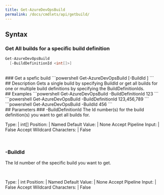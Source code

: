 ```yaml
---
title: Get-AzureDevOpsBuild
permalink: /docs/cmdlets/api/getbuild/
---
```


## Syntax
### Get All builds for a specific build definition
```powershell
Get-AzureDevOpsBuild 
  [-BuildDefinitionId <int[]>]
```
<br>
### Get a spefic build
```powershell
Get-AzureDevOpsBuild
  [-BuildId <int>]
```

<br>
## Description
Gets a single build by specifying BuildId or get all builds for one or multiple build definitions by specifying the BuildDefinitionIds.

<br>
## Examples
```powershell
Get-AzureDevOpsBuild -BuildDefinitionId 123
```
<br>
```powershell
Get-AzureDevOpsBuild -BuildDefinitionId 123,456,789
```
<br>
```powershell
Get-AzureDevOpsBuild -BuildId 456
```

<br>
## Parameters
### -BuildDefinitionId
The Id number(s) for the build definition(s) you want to get all builds for.

<br>

Type: | int[]
Position: | Named
Default Value: | None
Accept Pipeline Input: | False
Accept Wildcard Characters: | False

<br>

### -BuildId
The Id number of the specific build you want to get.

<br>

Type: | int
Position: | Named
Default Value: | None
Accept Pipeline Input: | False
Accept Wildcard Characters: | False